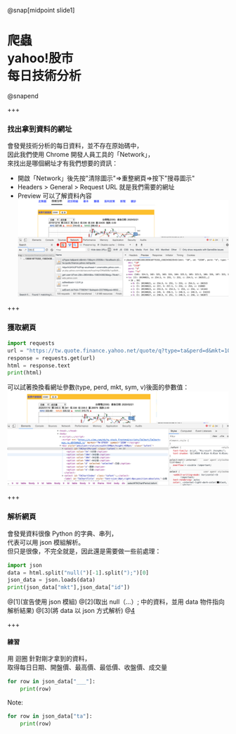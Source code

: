 @snap[midpoint slide1]
<h1>爬蟲<br>yahoo!股市<br>每日技術分析</h1>
@snapend

+++
### 找出拿到資料的網址
會發覺技術分析的每日資料，並不存在原始碼中，  
因此我們使用 Chrome 開發人員工具的「Network」，  
來找出是哪個網址才有我們想要的資訊：  
- 開啟「Network」後先按"清除圖示"=>重整網頁=>按下"搜尋圖示"  
- Headers > General > Request URL 就是我們需要的網址
- Preview 可以了解資料內容
![yahoo_2330_js_url](assets/img/yahoo_2330_js_url.png)

+++
### 獲取網頁
``` python 
import requests
url = "https://tw.quote.finance.yahoo.net/quote/q?type=ta&perd=d&mkt=10&sym=2330&v=1"
response = requests.get(url)
html = response.text
print(html)
```
可以試著換換看網址參數(type, perd, mkt, sym, v)後面的參數值：
![yahoo_2330_js_url_parm](assets/img/yahoo_2330_js_url_parm.png)

+++
### 解析網頁
會發覺資料很像 Python 的字典、串列，  
代表可以用 json 模組解析。  
但只是很像，不完全就是，因此還是需要做一些前處理：
```python
import json
data = html.split("null(")[-1].split(");")[0]
json_data = json.loads(data)
print(json_data["mkt"],json_data["id"])
```
@[1](宣告使用 json 模組)
@[2](取出 null（...）; 中的資料，並用 data 物件指向解析結果)
@[3](將 data 以 json 方式解析)
@[4](就可以用字典、串列的方式取值)

+++
#### 練習
用 迴圈 針對剛才拿到的資料，  
取得每日日期、開盤價、最高價、最低價、收盤價、成交量

``` python
for row in json_data["___"]:
    print(row)
```

Note:

``` python
for row in json_data["ta"]:
    print(row)
```


